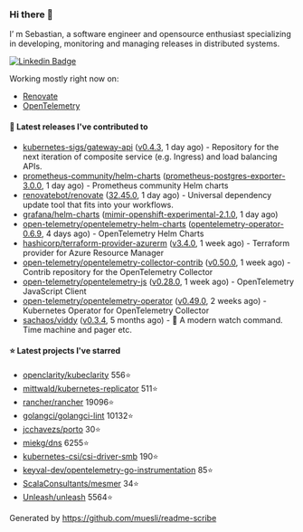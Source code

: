 ### Hi there 👋

I’ m Sebastian, a software engineer and opensource enthusiast specializing in developing, monitoring and managing releases in distributed systems.

[![Linkedin Badge](https://img.shields.io/badge/-LinkedIn-blue?style=flat&logo=Linkedin&logoColor=white&link=https://www.linkedin.com/in/sebastian-poxhofer/)](https://www.linkedin.com/in/sebastian-poxhofer/)

Working mostly right now on:
- [Renovate](https://github.com/renovatebot/renovate)
- [OpenTelemetry](https://github.com/open-telemetry)



#### 🚀 Latest releases I've contributed to

- [kubernetes-sigs/gateway-api](https://github.com/kubernetes-sigs/gateway-api) ([v0.4.3](https://github.com/kubernetes-sigs/gateway-api/releases/tag/v0.4.3), 1 day ago) - Repository for the next iteration of composite service (e.g. Ingress) and load balancing APIs.
- [prometheus-community/helm-charts](https://github.com/prometheus-community/helm-charts) ([prometheus-postgres-exporter-3.0.0](https://github.com/prometheus-community/helm-charts/releases/tag/prometheus-postgres-exporter-3.0.0), 1 day ago) - Prometheus community Helm charts
- [renovatebot/renovate](https://github.com/renovatebot/renovate) ([32.45.0](https://github.com/renovatebot/renovate/releases/tag/32.45.0), 1 day ago) - Universal dependency update tool that fits into your workflows.
- [grafana/helm-charts](https://github.com/grafana/helm-charts) ([mimir-openshift-experimental-2.1.0](https://github.com/grafana/helm-charts/releases/tag/mimir-openshift-experimental-2.1.0), 1 day ago)
- [open-telemetry/opentelemetry-helm-charts](https://github.com/open-telemetry/opentelemetry-helm-charts) ([opentelemetry-operator-0.6.9](https://github.com/open-telemetry/opentelemetry-helm-charts/releases/tag/opentelemetry-operator-0.6.9), 4 days ago) - OpenTelemetry Helm Charts
- [hashicorp/terraform-provider-azurerm](https://github.com/hashicorp/terraform-provider-azurerm) ([v3.4.0](https://github.com/hashicorp/terraform-provider-azurerm/releases/tag/v3.4.0), 1 week ago) - Terraform provider for Azure Resource Manager
- [open-telemetry/opentelemetry-collector-contrib](https://github.com/open-telemetry/opentelemetry-collector-contrib) ([v0.50.0](https://github.com/open-telemetry/opentelemetry-collector-contrib/releases/tag/v0.50.0), 1 week ago) - Contrib repository for the OpenTelemetry Collector
- [open-telemetry/opentelemetry-js](https://github.com/open-telemetry/opentelemetry-js) ([v0.28.0](https://github.com/open-telemetry/opentelemetry-js/releases/tag/v0.28.0), 1 week ago) - OpenTelemetry JavaScript Client
- [open-telemetry/opentelemetry-operator](https://github.com/open-telemetry/opentelemetry-operator) ([v0.49.0](https://github.com/open-telemetry/opentelemetry-operator/releases/tag/v0.49.0), 2 weeks ago) - Kubernetes Operator for OpenTelemetry Collector
- [sachaos/viddy](https://github.com/sachaos/viddy) ([v0.3.4](https://github.com/sachaos/viddy/releases/tag/v0.3.4), 5 months ago) - 👀 A modern watch command. Time machine and pager etc.

#### ⭐ Latest projects I've starred

- [openclarity/kubeclarity](https://github.com/openclarity/kubeclarity) 556⭐
- [mittwald/kubernetes-replicator](https://github.com/mittwald/kubernetes-replicator) 511⭐
- [rancher/rancher](https://github.com/rancher/rancher) 19096⭐
- [golangci/golangci-lint](https://github.com/golangci/golangci-lint) 10132⭐
- [jcchavezs/porto](https://github.com/jcchavezs/porto) 30⭐
- [miekg/dns](https://github.com/miekg/dns) 6255⭐
- [kubernetes-csi/csi-driver-smb](https://github.com/kubernetes-csi/csi-driver-smb) 190⭐
- [keyval-dev/opentelemetry-go-instrumentation](https://github.com/keyval-dev/opentelemetry-go-instrumentation) 85⭐
- [ScalaConsultants/mesmer](https://github.com/ScalaConsultants/mesmer) 34⭐
- [Unleash/unleash](https://github.com/Unleash/unleash) 5564⭐



Generated by https://github.com/muesli/readme-scribe
